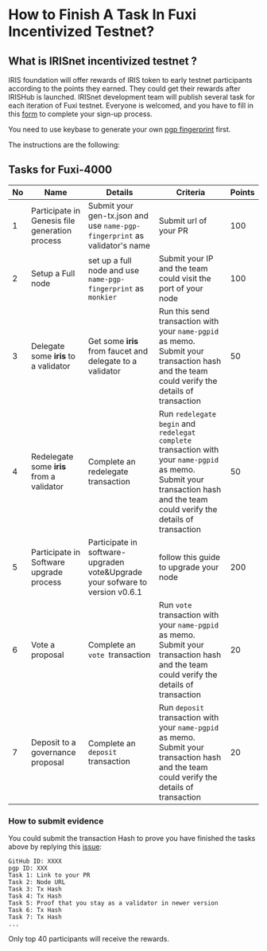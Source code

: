 # How to Finish A Task In Fuxi Incentivized Testnet?

## What is IRISnet incentivized testnet ?

IRIS foundation will offer rewards of IRIS token to early testnet participants according to the points they earned. They could get their rewards after IRISHub is launched. IRISnet development team will publish several task for each iteration of Fuxi testnet. Everyone is welcomed, and you have to fill in this [form](http://cn.mikecrm.com/H9aoXak) to complete your sign-up process. 

You need to use keybase to generate your own [pgp fingerprint](https://github.com/irisnet/testnets/blob/master/fuxi/How%20to%20use%20keybase.md) first. 

The instructions are the following: 

## Tasks for Fuxi-4000

| No   | Name                                           | Details                                                      | Criteria                                                     | Points |
| ---- | ---------------------------------------------- | ------------------------------------------------------------ | ------------------------------------------------------------ | ------ |
| 1    | Participate in Genesis file generation process | Submit your gen-tx.json and use `name-pgp-fingerprint` as validator's name | Submit url of your PR                                        | 100    |
| 2    | Setup a Full node                              | set up a full node and use `name-pgp-fingerprint` as `monkier` | Submit your IP and the team could visit the port of your node | 100    |
| 3    | Delegate some **iris** to a validator          | Get some **iris** from faucet and delegate to a validator    | Run this send transaction with your `name-pgpid` as memo. Submit your transaction hash and the team could verify the details of transaction | 50     |
| 4    | Redelegate some **iris** from a validator      | Complete an redelegate transaction                           | Run `redelegate begin` and `redelegat complete` transaction with your `name-pgpid` as memo. Submit your transaction hash and the team could verify the details of transaction | 50     |
| 5    | Participate in Software upgrade process        | Participate in software-upgraden vote&Upgrade your sofware to version v0.6.1 | follow this guide to upgrade your node                       | 200    |
| 6    | Vote a proposal                                | Complete an `vote `transaction                               | Run `vote` transaction with your `name-pgpid` as memo. Submit your transaction hash and the team could verify the details of transaction | 20     |
| 7    | Deposit to a governance proposal               | Complete an `deposit `transaction                            | Run `deposit` transaction with your `name-pgpid` as memo. Submit your transaction hash and the team could verify the details of transaction | 20     |


### How to submit evidence

You could submit the transaction Hash to prove you have finished the tasks above by replying this [issue](https://github.com/irisnet/testnets/issues/129):

```
GitHub ID: XXXX
pgp ID: XXX
Task 1: Link to your PR
Task 2: Node URL
Task 3: Tx Hash
Task 4: Tx Hash
Task 5: Proof that you stay as a validator in newer version
Task 6: Tx Hash
Task 7: Tx Hash
...

```
Only top 40 participants will receive the rewards. 
